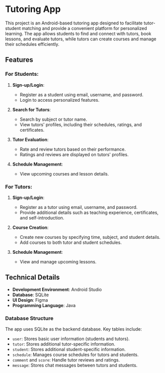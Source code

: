 # Tutoring App

This project is an Android-based tutoring app designed to facilitate tutor-student matching and provide a convenient platform for personalized learning. The app allows students to find and connect with tutors, book lessons, and evaluate tutors, while tutors can create courses and manage their schedules efficiently.

## Features

### For Students:
1. **Sign-up/Login**:
   - Register as a student using email, username, and password.
   - Login to access personalized features.

2. **Search for Tutors**:
   - Search by subject or tutor name.
   - View tutors' profiles, including their schedules, ratings, and certificates.

3. **Tutor Evaluation**:
   - Rate and review tutors based on their performance.
   - Ratings and reviews are displayed on tutors' profiles.

4. **Schedule Management**:
   - View upcoming courses and lesson details.

### For Tutors:
1. **Sign-up/Login**:
   - Register as a tutor using email, username, and password.
   - Provide additional details such as teaching experience, certificates, and self-introduction.

2. **Course Creation**:
   - Create new courses by specifying time, subject, and student details.
   - Add courses to both tutor and student schedules.

3. **Schedule Management**:
   - View and manage upcoming lessons.

## Technical Details

- **Development Environment**: Android Studio
- **Database**: SQLite
- **UI Design**: Figma
- **Programming Language**: Java

### Database Structure
The app uses SQLite as the backend database. Key tables include:
- `user`: Stores basic user information (students and tutors).
- `tutor`: Stores additional tutor-specific information.
- `student`: Stores additional student-specific information.
- `schedule`: Manages course schedules for tutors and students.
- `comment` and `score`: Handle tutor reviews and ratings.
- `message`: Stores chat messages between tutors and students.
